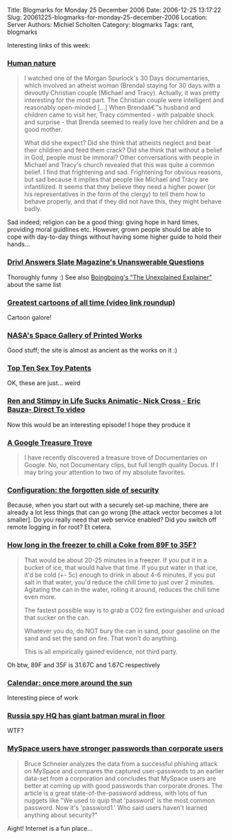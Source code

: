 Title: Blogmarks for Monday 25 December 2006
Date: 2006-12-25 13:17:22
Slug: 20061225-blogmarks-for-monday-25-december-2006
Location: Server
Authors: Michiel Scholten
Category: blogmarks
Tags: rant, blogmarks

<p>Interesting links of this week:</p>
<h3><a href="http://www.rousette.org.uk/blog/archives/human-nature/">Human nature</a></h3>
<blockquote><p>I watched one of the Morgan Spurlock's 30 Days documentaries, which involved an atheist woman (Brenda) staying for 30 days with a devoutly Christian couple (Michael and Tracy). Actually, it was pretty interesting for the most part. The Christian couple were intelligent and reasonably open-minded [...] When Brendaâ€™s husband and children came to visit her, Tracy commented - with palpable shock and surprise - that Brenda seemed to really love her children and be a good mother.</p>
<p>What did she expect? Did she think that atheists neglect and beat their children and feed them crack? Did she think that without a belief in God, people must be immoral? Other conversations with people in Michael and Tracy's church revealed that this was quite a common belief. I find that frightening and sad. Frightening for obvious reasons, but sad because it implies that people like Michael and Tracy are infantilized. It seems that they believe they need a higher power (or his representatives in the form of the clergy) to tell them how to behave properly, and that if they did not have this, they might behave badly.</p>
</blockquote>

<p>Sad indeed; religion can be a good thing: giving hope in hard times, providing moral guidlines etc. However, grown people should be able to cope with day-to-day things without having some higher guide to hold their hands...</p>
<h3><a href="http://www.drivl.com/posts/view/600">Drivl Answers Slate Magazine's Unanswerable Questions</a></h3>
<p>Thoroughly funny :) See also <a href="http://www.boingboing.net/2006/12/21/the_unexplained_expl.html">Boingboing's "The Unexplained Explainer"</a> about the same list</p>
<h3><a href="http://www.boingboing.net/2006/12/21/greatest_cartoons_of.html">Greatest cartoons of all time (video link roundup)</a></h3>
<p>Cartoon galore!</p>
<h3><a href="http://www.boingboing.net/2006/12/19/nasas_space_gallery_.html">NASA's Space Gallery of Printed Works</a></h3>
<p>Good stuff; the site is almost as ancient as the works on it :)</p>
<h3><a href="http://www.homemade-sex-toys.com/patents/">Top Ten Sex Toy Patents</a></h3>
<p>OK, these are just... weird</p>
<h3><a href="http://johnkstuff.blogspot.com/2006/12/ren-and-stimpy-in-life-sucks-animatic.html">Ren and Stimpy in Life Sucks Animatic- Nick Cross - Eric Bauza- Direct To video</a></h3>
<p>Now this would be an interesting episode! I hope they produce it</p>
<h3><a href="http://alflamont.blogspot.com/2006/12/google-treasure-trove.html">A Google Treasure Trove</a></h3>
<blockquote><p>I have recently discovered a treasure trove of Documentaries on Google. No, not Documentary clips, but full length quality Docus. If I may bring your attention to two of my absolute favorites.</p></blockquote>
<h3><a href="http://specialreports.linux.com/article.pl?sid=06/12/08/1929225">Configuration: the forgotten side of security</a></h3>
<p>Because, when you start out with a securely set-up machine, there are already a lot less things that can go wrong [the attack vector becomes a lot smaller]. Do you really need that web service enabled? Did you switch off remote logging in for root? Et cetera.</p>

<h3><a href="http://ask.metafilter.com/mefi/52074#786647">How long in the freezer to chill a Coke from 89F to 35F?</a></h3>
<blockquote><p>That would be about 20-25 minutes in a freezer. If you put it in a bucket of ice, that would halve that time. If you put water in that ice, it'd be cold (+- 5c) enough to drink in about 4-6 minutes, if you put salt in that water, you'd reduce the chill time to just over 2 minutes. Agitating the can in the water, rolling it around, reduces the chill time even more.</p>

<p>The fastest possible way is to grab a CO2 fire extinguisher and unload that sucker on the can.</p>

<p>Whatever you do, do NOT bury the can in sand, pour gasoline on the sand and set the sand on fire. That won't do anything.</p>

<p>This is all empirically gained evidence, not third party.</p></blockquote>

<p>Oh btw, 89F and 35F is 31.67C and 1.67C respectively</p>

<h3><a href="http://www.boingboing.net/2006/12/13/calendar_once_more_a.html">Calendar: once more around the sun</a></h3>
<p>Interesting piece of work</p>

<h3><a href="http://www.boingboing.net/2006/12/13/russia_spy_hq_has_gi.html">Russia spy HQ has giant batman mural in floor</a></h3>
<p>WTF?</p>

<h3><a href="http://www.boingboing.net/2006/12/14/myspace_users_have_s.html">MySpace users have stronger passwords than corporate users</a></h3>
<blockquote><p>Bruce Schneier analyzes the data from a successful phishing attack on MySpace and compares the captured user-passwords to an earlier data-set from a corporation and concludes that MySpace users are better at coming up with good passwords than corporate drones. The article is a great state-of-the-password address, with lots of fun nuggets like "We used to quip that 'password' is the most common password. Now it's 'password1.' Who said users haven't learned anything about security?"</p></blockquote>

<p>Aight! Internet is a fun place...</p>
